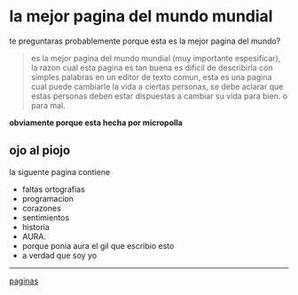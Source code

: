 # la mejor pagina del mundo mundial

te preguntaras probablemente porque esta es la mejor pagina del mundo?

> es la mejor pagina del mundo mundial (muy importante espesificar), la razon cual esta pagina es tan buena es dificil de describirla con simples palabras en un editor de texto comun, esta es una pagina cual puede cambiarle la vida a ciertas personas, se debe aclarar que estas personas deben estar dispuestas a cambiar su vida para bien. o para mal.

**obviamente porque esta hecha por micropolla**

## ojo al piojo

la siguente pagina contiene

* faltas ortografias
* programacion
* corazones
* sentimientos
* historia
* AURA.
* porque ponia aura el gil que escribio esto
* a verdad que soy yo

---



[paginas](./pages/index.md)
